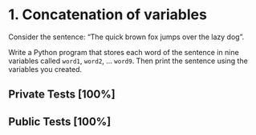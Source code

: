 # 1. Concatenation of variables

Consider the sentence: “The quick brown fox jumps over the lazy dog”.


Write a Python program that stores each word of the sentence in nine variables called `word1`, `word2`, ... `word9`. Then print the sentence using the variables you created.



## Private Tests [100%]

## Public Tests [100%]
